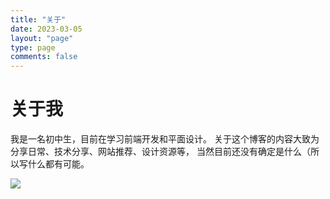 ```yaml
---
title: "关于"
date: 2023-03-05
layout: "page"
type: page
comments: false
---
```


# 关于我

我是一名初中生，目前在学习前端开发和平面设计。
关于这个博客的内容大致为分享日常、技术分享、网站推荐、设计资源等，
当然目前还没有确定是什么（所以写什么都有可能。

![](./icon.gif)